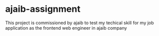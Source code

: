 # ajaib-assignment
This project is commissioned by ajaib to test my techical skill for my job application as the frontend web engineer in ajaib company
